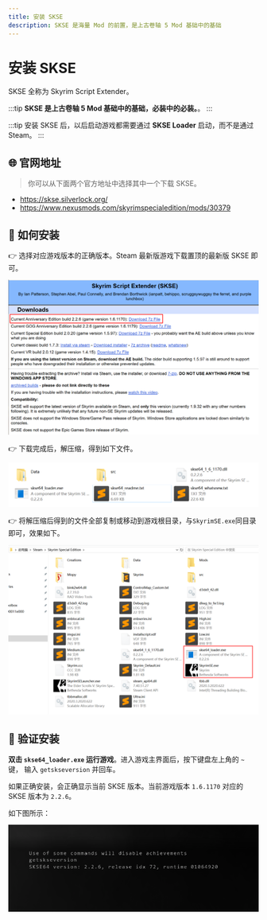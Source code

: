 ```yaml
---
title: 安装 SKSE
description: SKSE 是海量 Mod 的前置，是上古卷轴 5 Mod 基础中的基础
---
```


# 安装 SKSE

SKSE 全称为 Skyrim Script Extender。

:::tip
**SKSE 是上古卷轴 5 Mod 基础中的基础，必装中的必装。**。
:::

:::tip
安装 SKSE 后，以后启动游戏都需要通过 **SKSE Loader** 启动，而不是通过 Steam。
:::

## 🌐 官网地址

> 你可以从下面两个官方地址中选择其中一个下载 SKSE。

- https://skse.silverlock.org/
- https://www.nexusmods.com/skyrimspecialedition/mods/30379

## 🔧 如何安装

👉 选择对应游戏版本的正确版本。Steam 最新版游戏下载置顶的最新版 SKSE 即可。

![000](./imgs/000.png)

👉 下载完成后，解压缩，得到如下文件。

![002](./imgs/002.png)

👉 将解压缩后得到的文件全部复制或移动到游戏根目录，与`SkyrimSE.exe`同目录即可，效果如下。

![003](./imgs/003.png)

## 📝 验证安装

**双击 `skse64_loader.exe` 运行游戏**。进入游戏主界面后，按下键盘左上角的 `~` 键，
输入 `getskseversion` 并回车。

如果正确安装，会正确显示当前 SKSE 版本。当前游戏版本 `1.6.1170` 对应的 SKSE 版本为 `2.2.6`。

如下图所示：

![004](./imgs/004.png)
